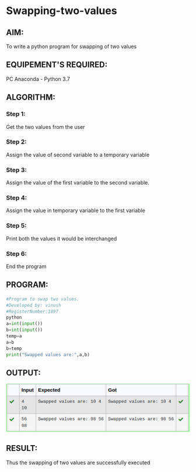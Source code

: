 # Swapping-two-values
## AIM:
To write a python program for swapping of two values
## EQUIPEMENT'S REQUIRED: 
PC
Anaconda - Python 3.7
## ALGORITHM: 
### Step 1:
Get the two values from the user
### Step 2: 
Assign the value of second variable to a temporary variable 
### Step 3: 
Assign the value of the first variable to the second variable.
### Step 4:  
Assign the value in temporary variable to the first variable
### Step 5: 
Print both the values it would be interchanged
### Step 6: 
End the program
## PROGRAM:

``` python
#Program to swap two values.
#Developed by: vinush   
#RegisterNumber:1897
python
a=int(input())
b=int(input())
temp=a
a=b
b=temp
print("Swapped values are:",a,b)
```

## OUTPUT:
![output](output12.png)


## RESULT:
Thus the swapping of two values are successfully executed



